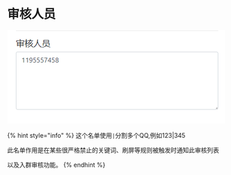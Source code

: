 # 审核人员

![](../../.gitbook/assets/image%20%285%29.png)

{% hint style="info" %}
 这个名单使用`|`分割多个QQ,例如123\|345

此名单作用是在某些很严格禁止的关键词、刷屏等规则被触发时通知此审核列表

以及入群审核功能。
{% endhint %}



